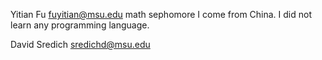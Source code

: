 Yitian Fu
fuyitian@msu.edu
math
sephomore
I come from China.
I did not learn any programming language.

David Sredich
sredichd@msu.edu


